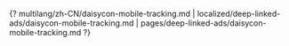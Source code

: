 {? multilang/zh-CN/daisycon-mobile-tracking.md | localized/deep-linked-ads/daisycon-mobile-tracking.md | pages/deep-linked-ads/daisycon-mobile-tracking.md ?}
